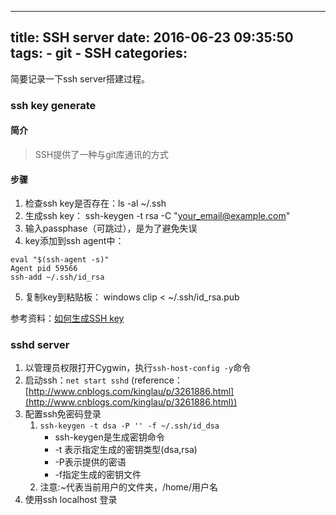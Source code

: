 -----
title: SSH server
date: 2016-06-23 09:35:50
tags: 
    - git
    - SSH
categories: 
-----

简要记录一下ssh server搭建过程。
<!-- more -->
### ssh key generate

#### 简介
> SSH提供了一种与git库通讯的方式

#### 步骤

1. 检查ssh key是否存在：ls -al ~/.ssh
2. 生成ssh key： ssh-keygen -t rsa -C "your_email@example.com"
3. 输入passphase（可跳过），是为了避免失误
4. key添加到ssh agent中：

```
eval "$(ssh-agent -s)"
Agent pid 59566
ssh-add ~/.ssh/id_rsa
```

5. 复制key到粘贴板：
        windows   clip < ~/.ssh/id_rsa.pub

参考资料：[如何生成SSH key](http://www.jianshu.com/p/31cbbbc5f9fa/)


### sshd server

1. 以管理员权限打开Cygwin，执行`ssh-host-config -y`命令
2. 启动ssh：`net start sshd` (reference：[http://www.cnblogs.com/kinglau/p/3261886.html](http://www.cnblogs.com/kinglau/p/3261886.html))
3. 配置ssh免密码登录
    1. `ssh-keygen -t dsa -P '' -f ~/.ssh/id_dsa`
        - ssh-keygen是生成密钥命令
        - -t 表示指定生成的密钥类型(dsa,rsa)
        - -P表示提供的密语
        - -f指定生成的密钥文件
    2. 注意:~代表当前用户的文件夹，/home/用户名
4.  使用ssh localhost 登录